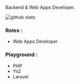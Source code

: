 Backend & Web Apps Developer.

![github stats](https://github-readme-stats.vercel.app/api?username=herudhece&show_icons=true)

### Roles :
- Web Apps Developer

### Playground :
- PHP
- Yii2
- Laravel

